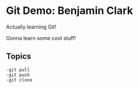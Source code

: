# Git Demo: Benjamin Clark

Actually learning Git!

Gonna learn some cool stuff!

## Topics
    -git pull 
    -git push
    -git clone

